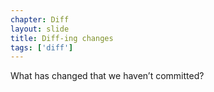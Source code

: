 ```yaml
---
chapter: Diff
layout: slide
title: Diff-ing changes
tags: ['diff']
---
```


What has changed that we haven’t committed?
